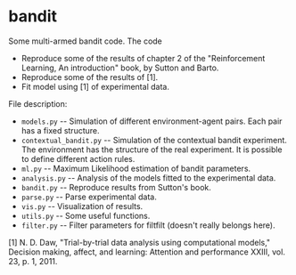 # bandit
Some multi-armed bandit code. The code

- Reproduce some of the results of chapter 2 of the "Reinforcement Learning, An introduction" book, by Sutton and Barto.
- Reproduce some of the results of [1].
- Fit model using [1] of experimental data.

File description:


* ```models.py``` -- Simulation of different environment-agent pairs. Each pair has a fixed structure.
* ```contextual_bandit.py``` -- Simulation of the contextual bandit experiment. The environment has the structure of the real experiment. It is possible to define different action rules.
* ```ml.py``` -- Maximum Likelihood estimation of bandit parameters.
* ```analysis.py``` -- Analysis of the models fitted to the experimental data.
* ```bandit.py``` -- Reproduce results from Sutton's book.
* ```parse.py``` -- Parse experimental data.
* ```vis.py``` -- Visualization of results.
* ```utils.py``` -- Some useful functions.
* ```filter.py``` -- Filter parameters for filtfilt (doesn't really belongs here).



[1] N. D. Daw, "Trial-by-trial data analysis using computational models,"
    Decision making, affect, and learning: Attention and performance XXIII,
    vol. 23, p. 1, 2011.


